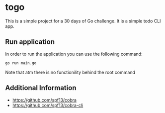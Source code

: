 # togo

This is a simple project for a 30 days of Go challenge. It is a simple todo CLI app. 

## Run application 

In order to run the application you can use the following command:

```
go run main.go
```

Note that atm there is no functionility behind the root command

## Additional Information
* https://github.com/spf13/cobra 
* https://github.com/spf13/cobra-cli